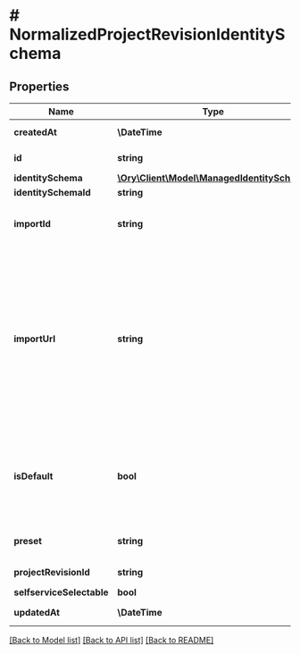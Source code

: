 # # NormalizedProjectRevisionIdentitySchema

## Properties

Name | Type | Description | Notes
------------ | ------------- | ------------- | -------------
**createdAt** | **\DateTime** | The Project&#39;s Revision Creation Date | [optional] [readonly]
**id** | **string** | The unique ID of this entry. | [optional]
**identitySchema** | [**\Ory\Client\Model\ManagedIdentitySchema**](ManagedIdentitySchema.md) |  | [optional]
**identitySchemaId** | **string** |  | [optional]
**importId** | **string** | The imported (named) ID of the Identity Schema referenced in the Ory Kratos config. | [optional]
**importUrl** | **string** | The ImportURL can be used to import an Identity Schema from a bse64 encoded string. In the future, this key also support HTTPS and other sources!  If you import an Ory Kratos configuration, this would be akin to the &#x60;identity.schemas.#.url&#x60; key.  The configuration will always return the import URL when you fetch it from the API. | [optional]
**isDefault** | **bool** | If true sets the default schema for identities  Only one schema can ever be the default schema. If you try to add two schemas with default to true, the request will fail. | [optional]
**preset** | **string** | Use a preset instead of a custom identity schema. | [optional]
**projectRevisionId** | **string** | The Revision&#39;s ID this schema belongs to | [optional]
**selfserviceSelectable** | **bool** |  | [optional]
**updatedAt** | **\DateTime** | Last Time Project&#39;s Revision was Updated | [optional] [readonly]

[[Back to Model list]](../../README.md#models) [[Back to API list]](../../README.md#endpoints) [[Back to README]](../../README.md)
